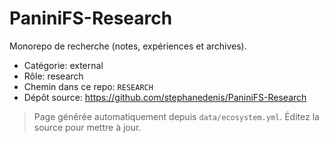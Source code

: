 # PaniniFS-Research

Monorepo de recherche (notes, expériences et archives).

- Catégorie: external
- Rôle: research
- Chemin dans ce repo: `RESEARCH`
- Dépôt source: https://github.com/stephanedenis/PaniniFS-Research

> Page générée automatiquement depuis `data/ecosystem.yml`. Éditez la source pour mettre à jour.

